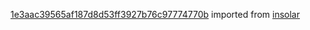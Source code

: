 [1e3aac39565af187d8d53ff3927b76c97774770b](https://github.com/insolar/insolar/commit/1e3aac39565af187d8d53ff3927b76c97774770b) imported from [insolar](https://github.com/insolar/insolar)
